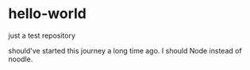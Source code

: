 # hello-world
just a test repository

should've started this journey a long time ago. I should Node instead of noodle.
